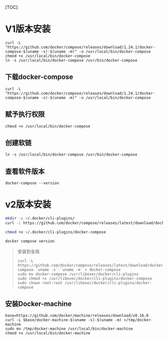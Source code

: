 

[TOC]

# V1版本安装

```shell
curl -L "https://github.com/docker/compose/releases/download/1.24.1/docker-compose-$(uname -s)-$(uname -m)" -o /usr/local/bin/docker-compose
chmod +x /usr/local/bin/docker-compose
ln -s /usr/local/bin/docker-compose /usr/bin/docker-compose
```

## 下载docker-compose

```shell
curl -L "https://github.com/docker/compose/releases/download/1.24.1/docker-compose-$(uname -s)-$(uname -m)" -o /usr/local/bin/docker-compose
```

## 赋予执行权限

```shell
chmod +x /usr/local/bin/docker-compose
```

## 创建软链

```shell
ln -s /usr/local/bin/docker-compose /usr/bin/docker-compose
```

## 查看软件版本

```shell
docker-compose --version
```



# v2版本安装

```bash
mkdir -p ~/.docker/cli-plugins/
curl -L https://github.com/docker/compose/releases/latest/download/docker-compose-`uname -s`-`uname -m` > $HOME/.docker/cli-plugins/docker-compose

chmod +x ~/.docker/cli-plugins/docker-compose

docker compose version
```

> 安装到全局
>
> ```shell
> curl -L https://github.com/docker/compose/releases/latest/download/docker-compose-`uname -s`-`uname -m` > docker-compose
> sudo mv docker-compose /usr/libexec/docker/cli-plugins
> sudo chmod +x /usr/libexec/docker/cli-plugins/docker-compose
> sudo chown root:root /usr/libexec/docker/cli-plugins/docker-compose
> ```
>
> 


## 安装Docker-machine

```shell
base=https://github.com/docker/machine/releases/download/v0.16.0
curl -L $base/docker-machine-$(uname -s)-$(uname -m) >/tmp/docker-machine
sudo mv /tmp/docker-machine /usr/local/bin/docker-machine
chmod +x /usr/local/bin/docker-machine
```
